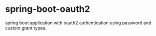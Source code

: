 # spring-boot-oauth2
spring boot application with oauth2 authentication using password and custom grant types.
